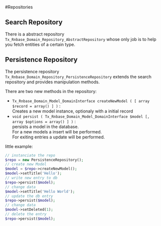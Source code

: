 #Repositories

## Search Repository

There is a abstract repository `Tx_Rnbase_Domain_Repository_AbstractRepository` whose only job is to help you fetch entities of a certain type.

## Persistence Repository

The persistence repository `Tx_Rnbase_Domain_Repository_PersistenceRepository` 
extends the search repository and provides manipulation methods.

There are two new methods in the repository:

* `Tx_Rnbase_Domain_Model_DomainInterface createNewModel ( [ array $record = array() ] )` :  
   Creates a new model instance, optionaly with a initial record
* `void persist ( Tx_Rnbase_Domain_Model_DomainInterface $model [, array $options = array() ] )` :  
   persists a model in the database.  
   For a new models a insert will be performed.  
   For exiting entries a update will be performed.

little example:
``` php
// instanciate the repo
$repo = new PersistenceRepository();
// create new Model
$model = $repo->createNewModel();
$model->setTitle('Hello');
// write new entry to db
$repo->persist($model);
// change data
$model->setTitle('Hello World');
// update the db entry
$repo->persist($model);
// change data
$model->setDeleted(1);
// delete the entry
$repo->persist($model);
```